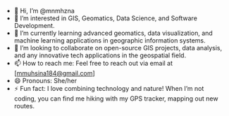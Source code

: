 - 👋 Hi, I’m @mnmhzna
- 👀 I’m interested in GIS, Geomatics, Data Science, and Software Development.
- 🌱 I’m currently learning advanced geomatics, data visualization, and machine learning applications in geographic information systems.
- 💞️ I’m looking to collaborate on open-source GIS projects, data analysis, and any innovative tech applications in the geospatial field.
- 📫 How to reach me: Feel free to reach out via email at [mmuhsina184@gmail.com]
- 😄 Pronouns: She/her
- ⚡ Fun fact: I love combining technology and nature! When I’m not coding, you can find me hiking with my GPS tracker, mapping out new routes.
